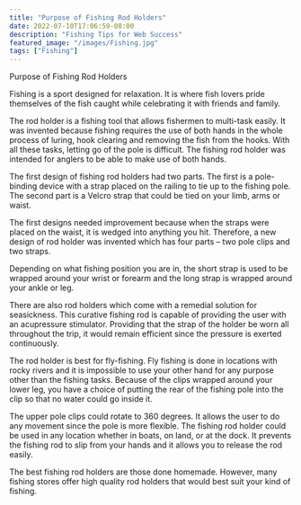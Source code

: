 ```yaml
---
title: "Purpose of Fishing Rod Holders"
date: 2022-07-10T17:06:59-08:00
description: "Fishing Tips for Web Success"
featured_image: "/images/Fishing.jpg"
tags: ["Fishing"]
---
```


Purpose of Fishing Rod Holders


Fishing is a sport designed for relaxation.  It is where fish lovers pride themselves of the fish caught while celebrating it with friends and family.  

The rod holder is a fishing tool that allows fishermen to multi-task easily. It was invented because fishing requires the use of both hands in the whole process of luring, hook clearing and removing the fish from the hooks. With all these tasks, letting go of the pole is difficult. The fishing rod holder was intended for anglers to be able to make use of both hands.

The first design of fishing rod holders had two parts. The first is a pole-binding device with a strap placed on the railing to tie up to the fishing pole. The second part is a Velcro strap that could be tied on your limb, arms or waist. 

The first designs needed improvement because when the straps were placed on the waist, it is wedged into anything you hit. Therefore, a new design of rod holder was invented which has four parts – two pole clips and two straps. 

Depending on what fishing position you are in, the short strap is used to be wrapped around your wrist or forearm and the long strap is wrapped around your ankle or leg. 

There are also rod holders which come with a remedial solution for seasickness. This curative fishing rod is capable of providing the user with an acupressure stimulator. Providing that the strap of the holder be worn all throughout the trip, it would remain efficient since the pressure is exerted continuously. 

The rod holder is best for fly-fishing. Fly fishing is done in locations with rocky rivers and it is impossible to use your other hand for any purpose other than the fishing tasks. Because of the clips wrapped around your lower leg, you have a choice of putting the rear of the fishing pole into the clip so that no water could go inside it. 

The upper pole clips could rotate to 360 degrees. It allows the user to do any movement since the pole is more flexible. The fishing rod holder could be used in any location whether in boats, on land, or at the dock. It prevents the fishing rod to slip from your hands and it allows you to release the rod easily.

The best fishing rod holders are those done homemade. However, many fishing stores offer high quality rod holders that would best suit your kind of fishing.

